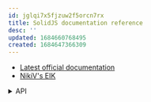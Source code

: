 ```yaml
---
id: jglqi7x5fjzuw2f5orcn7rx
title: SolidJS documentation reference
desc: ''
updated: 1684660768495
created: 1684647366309
---
```

- [Latest official documentation](https://www.solidjs.com/docs/latest)
- [NikiV's EIK](https://wiki.nikiv.dev/programming-languages/javascript/js-libraries/solid)

<details>
    <summary>API</summary>

![[documentation.reference.solidJS.API]]
</details>